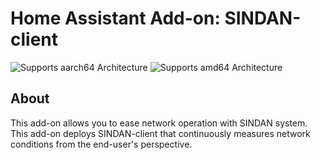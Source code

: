 # Home Assistant Add-on: SINDAN-client

![Supports aarch64 Architecture][aarch64-shield]
![Supports amd64 Architecture][amd64-shield]

[aarch64-shield]: https://img.shields.io/badge/aarch64-yes-green.svg
[amd64-shield]: https://img.shields.io/badge/amd64-yes-green.svg

## About

This add-on allows you to ease network operation with SINDAN system.
This add-on deploys SINDAN-client that continuously measures network conditions from the end-user's perspective.

